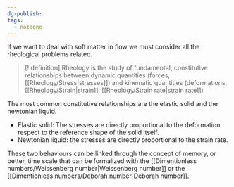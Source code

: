 ```yaml
---
dg-publish: 
tags:
  - notdone
---
```

If we want to deal with soft matter in flow we must consider all the rheological problems related. 
>[! definition]
> Rheology is the study of fundamental, constitutive relationships between dynamic quantities (forces, [[Rheology/Stress|stresses]]) and kinematic quantities (deformations, [[Rheology/Strain|strain]], [[Rheology/Strain rate|strain rate]])

The most common constitutive relationships are the elastic solid and the newtonian liquid.
- Elastic solid: The stresses are directly proportional to the deformation respect to the reference shape of the solid itself.
- Newtonian liquid: the stresses are directly proportional to the strain rate.

These two behaviours can be linked through the concept of memory, or better, time scale that can be formalized with the [[Dimentionless numbers/Weissenberg number|Weissenberg number]] or the [[Dimentionless numbers/Deborah number|Deborah number]].
